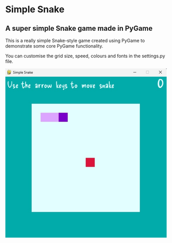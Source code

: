 # Simple Snake

## A super simple Snake game made in PyGame

This is a really simple Snake-style game created using PyGame to demonstrate some core PyGame functionality.

You can customise the grid size, speed, colours and fonts in the settings.py file.

 ![Screenshot](screenshot.jpg)
